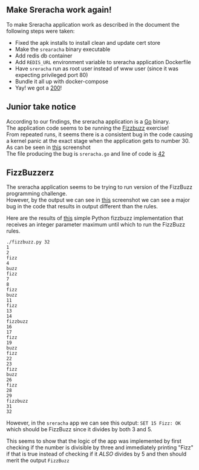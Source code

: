 ## Make Sreracha work again!

To make Sreracha application work as described in the document the following steps were taken:

- Fixed the apk installs to install clean and update cert store
- Make the `srearacha` binary executable
- Add redis db container
- Add `REDIS_URL` environment variable to sreracha application Dockerfile
- Have `sreracha` run as root user instead of www user (since it was expecting privileged port 80)
- Bundle it all up with docker-compose
- Yay! we got a [200](/q_is_for_query.png)!

## Junior take notice

According to our findings, the sreracha application is a [Go](https://golang.org/) binary.  
The application code seems to be running the [Fizzbuzz](https://www.tomdalling.com/blog/software-design/fizzbuzz-in-too-much-detail/) exercise!  
From repeated runs, it seems there is a consistent bug in the code causing a kernel panic at the exact stage when the application gets to number 30.  
As can be seen in [this](/tuboencabulate.png) screenshot  
The file producing the bug is `sreracha.go` and line of code is [42](https://en.wikipedia.org/wiki/Phrases_from_The_Hitchhiker%27s_Guide_to_the_Galaxy#The_number_4")  

## FizzBuzzerz

The sreracha application seems to be trying to run version of the FizzBuzz programming challenge.  
However, by the output we can see in [this](/tuboencabulate.png) screenshot we can see a major bug in the code that results in output different than the rules.  
  
Here are the results of [this](/fizzbuzz.py) simple Python fizzbuzz implementation that receives an integer parameter maximum until which to run the FizzBuzz rules.

```
./fizzbuzz.py 32
1
2
fizz
4
buzz
fizz
7
8
fizz
buzz
11
fizz
13
14
fizzbuzz
16
17
fizz
19
buzz
fizz
22
23
fizz
buzz
26
fizz
28
29
fizzbuzz
31
32 
```

However, in the `sreracha` app we can see this output: `SET 15 Fizz: OK` which should be FizzBuzz since it divides by both 3 and 5.  

This seems to show that the logic of the app was implemented by first checking if the number is divisible by three and immediately printing "Fizz" if that is true instead of checking if it *_ALSO_* divides by 5 and then should merit the output `FizzBuzz`